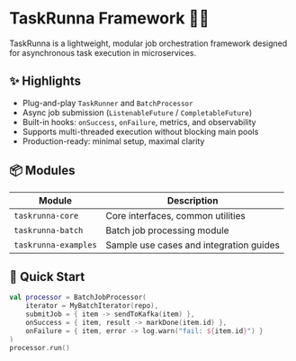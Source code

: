 # TaskRunna Framework 🏃‍♂️

TaskRunna is a lightweight, modular job orchestration framework designed for asynchronous task execution in microservices.

## ✨ Highlights
- Plug-and-play `TaskRunner` and `BatchProcessor`
- Async job submission (`ListenableFuture` / `CompletableFuture`)
- Built-in hooks: `onSuccess`, `onFailure`, metrics, and observability
- Supports multi-threaded execution without blocking main pools
- Production-ready: minimal setup, maximal clarity

## 📦 Modules

| Module              | Description                                      |
|---------------------|--------------------------------------------------|
| `taskrunna-core`     | Core interfaces, common utilities               |
| `taskrunna-batch`    | Batch job processing module                     |
| `taskrunna-examples` | Sample use cases and integration guides         |

## 🚀 Quick Start

```kotlin
val processor = BatchJobProcessor(
    iterator = MyBatchIterator(repo),
    submitJob = { item -> sendToKafka(item) },
    onSuccess = { item, result -> markDone(item.id) },
    onFailure = { item, error -> log.warn("fail: ${item.id}") }
)
processor.run()

``` 
